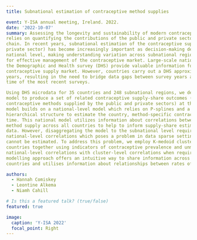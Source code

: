```yaml
---
title: Subnational estimation of contraceptive method supplies 

event: Y-ISA annual meeting, Ireland. 2022.
date: '2022-10-07'
summary: Assessing the longevity and sustainability of modern contraceptive availability and supply
relies on quantifying the contributions of the public and private sectors to the method supply
chain. In recent years, subnational estimation of the contraceptive supply share (public vs
private sector) has become increasingly important as decision-making decentralises from the
national level, making understanding variation across subnational regions (over time) essential
for effective management of the contraceptive market. Large-scale national surveys, such as
the Demographic and Health survey (DHS) provide valuable information for quantifying the
contraceptive supply market. However, countries carry out a DHS approximately every 3-5
years, resulting in the need to bridge data gaps between survey years and project beyond the
time of the most recent surveys.

Using DHS microdata for 35 countries and 248 subnational regions, we develop a statistical
model to produce a set of related contraceptive supply-share outcomes (proportion of modern
contraceptive methods supplied by the public and private sectors) at the subnational level. The
model builds on a national-level model which relies on P-splines and a geographical
hierarchical structure to estimate the country, method-specific contraceptive supply share over
time. This national model utilizes information about correlations between rates of change in
method supply across all countries to help to inform supply-share estimates in the absence of
data. However, disaggregating the model to the subnational level requires estimation of
national-level correlations which poses a problem in data sparse settings when correlations
cannot be estimated. To address this problem, we employ K-medoid clustering to cluster
countries together using indicators of contraceptive prevalence and unmet need and replace
national-level correlations with cluster-level correlations when required. Overall, the
modelling approach offers an intuitive way to share information across subnational regions and 
countries and utilises information about relationships between rates of change in method-supply to inform and produce a set of estimates that reflect the subnational changes in the method-specific contraceptive supply share over time, while accounting for data uncertainties.

authors:
  - Hannah Comiskey
  - Leontine Alkema
  - Niamh Cahill

# Is this a featured talk? (true/false)
featured: true

image:
  caption: 'Y-ISA 2022'
  focal_point: Right
---
```

